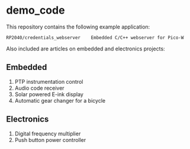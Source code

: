 # demo_code

This repository contains the following example application:

    RP2040/credentials_webserver    Embedded C/C++ webserver for Pico-W
    
Also included are articles on embedded and electronics projects:

Embedded
--------
1. PTP instrumentation control
2. Audio code receiver
3. Solar powered E-ink display
4. Automatic gear changer for a bicycle

Electronics
-----------
1. Digital frequency multiplier
2. Push button power controller
    
